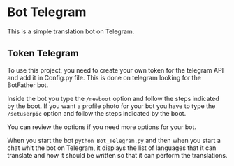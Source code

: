 # Bot Telegram

This is a simple translation bot on Telegram.

## Token Telegram

To use this project, you need to create your own token for the telegram API and add it in Config.py file. This is done on telegram looking for the BotFather bot.

Inside the bot you type the ```/newboot``` option and follow the steps indicated by the boot. If you want a profile photo for your bot you have to type the ```/setuserpic``` option and follow the steps indicated by the boot.

You can review the options if you need more options for your bot.

When you start the bot ```python Bot_Telegram.py``` and then when you start a chat whit the bot on Telegram, it displays the list of languages ​​that it can translate and how it should be written so that it can perform the translations.

